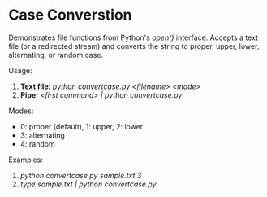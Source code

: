 # Case Converstion

Demonstrates file functions from Python's *open()* interface. Accepts a text file (or a redirected stream) and converts the string to proper, upper, lower, alternating, or random case.

Usage:
1. **Text file:** *python convertcase.py \<filename\> \<mode\>*
2. **Pipe:** *\<first command\> | python convertcase.py*

Modes:
- 0: proper (default), 1: upper, 2: lower
- 3: alternating
- 4: random

Examples:
1. *python convertcase.py sample.txt 3*
2. *type sample.txt | python convertcase.py*
